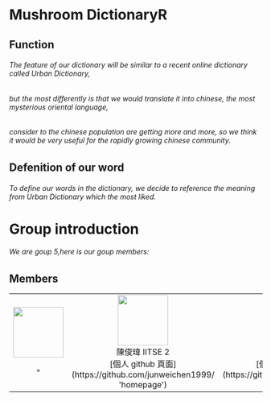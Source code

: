 # Mushroom DictionaryR
## Function 
###### The feature of our dictionary will be similar to a recent online dictionary called Urban Dictionary,
###### but the most differently is that we would translate it into chinese, the most mysterious oriental language,
###### consider to the chinese population are getting more and more, so we think it would be very useful for the rapidly growing chinese community.
## Defenition of our word 
###### To define our words in the dictionary, we decide to reference the meaning from Urban Dictionary which the most liked.
# Group introduction 
###### We are goup 5,here is our goup members: 
## Members


<table>
  <tr>
    <td align="center"><img src="https://www.facebook.com/profile/pic.php?cuid=AYhoRFlAocibibbN781ldYHCLUaaGODJQYYX8SKDxtsuLJm70RYb-S7bdW8m7dQsnxUAT6hnsXoirPBUMlF_2zKOG3l0eW00b23sBWY919cQSdysaWTx2vRvvBC_clzX8ssYCYdFx2jYLnTfXnYyIZ3kwKWsFEDakquXMpUuzATGuPRZF2KFSKvPdyBCC1Q4culcP6Q6johX3PIx2Dpk0OCz19sIF1pUvie-sjBd1WgGqw&square_px=64" width="100px; alt="吳偉丞"/><br /><br /><a href="#maintenance-kentcdodds" title="Maintenance"></a>"
</td>
    <td align="center"><img src="https://scontent-tpe1-1.xx.fbcdn.net/v/t1.0-1/p160x160/12642840_1832138107013071_3944121681878206888_n.jpg?_nc_cat=110&_nc_ht=scontent-tpe1-1.xx&oh=3136a9b374db70c47b59d0530d9212a8&oe=5D943B6F" width="100px;"> <br>陳俊瑋   IITSE 2 </a><br> [個人 github 頁面](https://github.com/junweichen1999/ 'homepage')</td>
    <td align="center"><img src="https://scontent.ftpe8-3.fna.fbcdn.net/v/t1.0-9/19113852_1046118235519271_5853372087772502993_n.jpg?_nc_cat=107&_nc_ht=scontent.ftpe8-3.fna&oh=4891cb9f88e843d04d1bf8f19717fadb&oe=5D7D78D9" width="100px;"><br>周宥丞   IITSE 2 </a><br> [個人 github 頁面](https://github.com/Daniel871210/ 'homepage')</td>
    <td align="center"><img src="https://instagram.ftpe8-1.fna.fbcdn.net/vp/d9f4bacffd97545e88baba8538a5aeb2/5D8C262A/t51.2885-19/s320x320/60717386_2374968056119904_4132603801200754688_n.jpg?_nc_ht=instagram.ftpe8-1.fna.fbcdn.net" width="100px;"><br> 李俊宏   IITSE 2  </a><br>[個人 github 頁面](https://github.com/gerrardmas/ 'homepage')</td>
  </tr>
</table>

